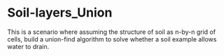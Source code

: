 # Soil-layers_Union
This is a scenario where assuming the structure of soil as n-by-n grid of cells, build a union-find algorithm to solve whether a soil example allows water to drain.
